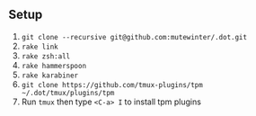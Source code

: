 ## Setup

1. `git clone --recursive git@github.com:mutewinter/.dot.git`
1. `rake link`
1. `rake zsh:all`
1. `rake hammerspoon`
1. `rake karabiner`
1. `git clone https://github.com/tmux-plugins/tpm ~/.dot/tmux/plugins/tpm`
1. Run `tmux` then type `<C-a> I` to install tpm plugins

